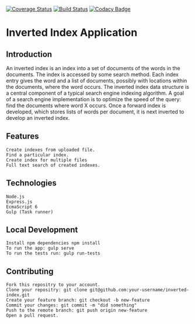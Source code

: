 [![Coverage Status](https://coveralls.io/repos/github/tolupatrick004/inverted-index-api/badge.svg?branch=master)](https://coveralls.io/github/tolupatrick004/inverted-index-api?branch=master)
[![Build Status](https://travis-ci.org/tolupatrick004/inverted-index-api.svg?branch=master)](https://travis-ci.org/tolupatrick004/inverted-index-api) 
[![Codacy Badge](https://api.codacy.com/project/badge/Grade/04c565e40be4499d8500509b262b9c16)](https://www.codacy.com/app/tolupatrick004/inverted-index-api?utm_source=github.com&amp;utm_medium=referral&amp;utm_content=tolupatrick004/inverted-index-api&amp;utm_campaign=Badge_Grade)

# Inverted Index Application

## Introduction

An inverted index is an index into a set of documents of the words in the documents. The index is accessed by some search method. Each index entry gives the word and a list of documents, possibly with locations within the documents, where the word occurs. The inverted index data structure is a central component of a typical search engine indexing algorithm. A goal of a search engine implementation is to optimize the speed of the query: find the documents where word X occurs. Once a forward index is developed, which stores lists of words per document, it is next inverted to develop an inverted index.

## Features

    Create indexes from uploaded file.
    Find a particular index.
    Create index for multiple files
    Full text search of created indexes.

## Technologies

    Node.js
    Express.js
    EcmaScript 6
    Gulp (Task runner)

## Local Development

    Install npm dependencies npm install
    To run the app: gulp serve
    To run the tests run: gulp run-tests

## Contributing

    Fork this repositry to your account.
    Clone your repositry: git clone git@github.com:your-username/inverted-index.git
    Create your feature branch: git checkout -b new-feature
    Commit your changes: git commit -m "did something"
    Push to the remote branch: git push origin new-feature
    Open a pull request.